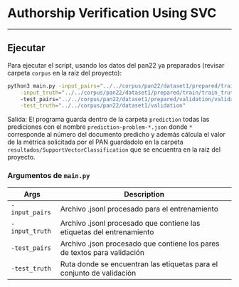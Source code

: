 # Authorship Verification Using SVC

***  
## Ejecutar
  
Para ejecutar el script, usando los datos del pan22 ya preparados (revisar carpeta `corpus` en la raíz del proyecto):

```sh
python3 main.py -input_pairs="../../corpus/pan22/dataset1/prepared/train/train.jsonl" \
    -input_truth="../../corpus/pan22/dataset1/prepared/train/train_truth.jsonl" \ 
    -test_pairs="../../corpus/pan22/dataset1/prepared/validation/validation.json" \
    -test_truth="../../corpus/pan22/dataset1/validation"
```

Salida:
El programa guarda dentro de la carpeta `prediction` todas las prediciones con el nombre `prediction-problem-*.json` donde `*` corresponde al número del documento predicho y además cálcula el valor de la métrica solicitada por el PAN guardadolo en la carpeta `resultados/SupportVectorClassification` que se encuentra en la raíz del proyecto.


### Argumentos de `main.py`

| Args   		  | Description                                                              |
|-----------------|--------------------------------------------------------------------------|
| `-input_pairs`  | Archivo .jsonl procesado para el entrenamiento                           |
| `-input_truth`  | Archivo .jsonl procesado que contiene las etiquetas del entrenamiento    |
| `-test_pairs`   | Archivo .json procesado que contiene los pares de textos para validación |
| `-test_truth`   | Ruta donde se encuentran las etiquetas para el conjunto de validación    |